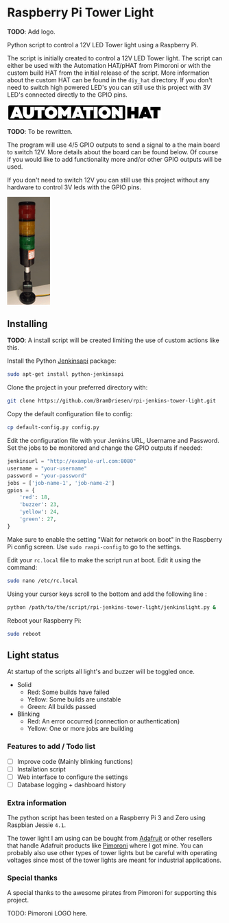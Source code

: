 # Raspberry Pi Tower Light
**TODO**: Add logo.

Python script to control a 12V LED Tower light using a Raspberry Pi.

The script is initially created to control a 12V LED Tower light. The script can either be used with the Automation HAT/pHAT from Pimoroni or with the custom build HAT from the initial release of the script. More information about the custom HAT can be found in the `diy_hat` directory. If you don't need to switch high powered LED's you can still use this project with 3V LED's connected directly to the GPIO pins.   

<img src="autohat_360.png" alt="Automation HAT/pHAT logo" title="Automation HAT/pHAT logo" />

**TODO**: To be rewritten.

The program will use 4/5 GPIO outputs to send a signal to a the main board to switch 12V. More details about the board can be found below. Of course if you would like to add functionality more and/or other GPIO outputs will be used.

If you don't need to switch 12V you can still use this project without any hardware to control 3V leds with the GPIO pins.

<img src="tower-crop.gif" alt="Adafruit LED Tower (gif)" title="Adafruit LED Tower (gif)"  width="100" />

## Installing
**TODO**: A install script will be created limiting the use of custom actions like this.


Install the Python [Jenkinsapi][1] package:
```sh
sudo apt-get install python-jenkinsapi
```

Clone the project in your preferred directory with:
```sh
git clone https://github.com/BramDriesen/rpi-jenkins-tower-light.git
```

Copy the default configuration file to config:
```sh
cp default-config.py config.py
```

Edit the configuration file with your Jenkins URL, Username and Password. Set the jobs to be monitored and change the GPIO outputs if needed:
```py
jenkinsurl = "http://example-url.com:8080"
username = "your-username"
password = "your-password"
jobs = ['job-name-1', 'job-name-2']
gpios = {
    'red': 18,
    'buzzer': 23,
    'yellow': 24,
    'green': 27,
}
```

Make sure to enable the setting "Wait for network on boot" in the Raspberry Pi config screen. Use `sudo raspi-config` to go to the settings.

Edit your `rc.local` file to make the script run at boot. Edit it using the command:
```sh
sudo nano /etc/rc.local
```
Using your cursor keys scroll to the bottom and add the following line :
```sh
python /path/to/the/script/rpi-jenkins-tower-light/jenkinslight.py &
```
Reboot your Raspberry Pi:
```sh
sudo reboot
```

## Light status
At startup of the scripts all light's and buzzer will be toggled once.

- Solid
    - Red: Some builds have failed
    - Yellow: Some builds are unstable
    - Green: All builds passed
- Blinking
    - Red: An error occurred (connection or authentication)
    - Yellow: One or more jobs are building

### Features to add / Todo list
- [ ] Improve code (Mainly blinking functions)
- [ ] Installation script
- [ ] Web interface to configure the settings
- [ ] Database logging + dashboard history

### Extra information
The python script has been tested on a Raspberry Pi 3 and Zero using Raspbian Jessie `4.1`.

The tower light I am using can be bought from [Adafruit][2] or other resellers that handle Adafruit products like [Pimoroni][3] where I got mine. You can probably also use other types of tower lights but be careful with operating voltages since most of the tower lights are meant for industrial applications.

[1]: https://pypi.python.org/pypi/jenkinsapi
[2]: https://www.adafruit.com/products/2993
[3]: https://shop.pimoroni.com/products/tower-light-red-yellow-green-alert-light-with-buzzer-12vdc

### Special thanks
A special thanks to the awesome pirates from Pimoroni for supporting this project.

TODO: Pimoroni LOGO here.